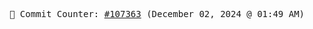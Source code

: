 <p align="center">
    <samp>
        📮 Commit Counter: <a href="https://github.com/Javascript-void0/Javascript-void0/commits/main">#107363</a> (December 02, 2024 @ 01:49 AM)
    </samp>
</p>